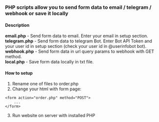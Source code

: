 ### PHP scripts allow you to send form data to email / telegram / webhook or save it locally

#### Description

**email.php** - Send form data to email. Enter your email in setup section.\
**telegram.php** - Send form data to telegram Bot. Enter Bot API Token and your user id in setup section (check your user id in @userinfobot bot). \
**webhook.php** - Send form data in url query params to webhook with GET method.\
**local.php** - Save form data locally in txt file.

#### How to setup

1. Rename one of files to order.php
2. Change your html with form page:

```
<form action="order.php" method="POST">
    ...
</form>
```

3. Run website on server with installed PHP
